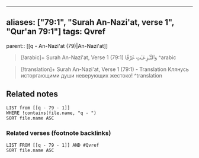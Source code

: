 
---
aliases: ["79:1", "Surah An-Nazi'at, verse 1", "Qur'an 79:1"]
tags: Qvref
---

parent:: [[q - An-Nazi'at (79)|An-Nazi'at]]

> [!arabic]+ Surah An-Nazi'at, Verse 1 (79:1)
> <span class="quran-arabic"> وَٱلنَّـٰزِعَـٰتِ غَرْقًا</span>
^arabic

> [!translation]+ Surah An-Nazi'at, Verse 1 (79:1) - Translation
> Клянусь исторгающими души неверующих жестоко!
^translation



## Related notes
```dataview
LIST from [[q - 79 - 1]]
WHERE !contains(file.name, "q - ")
SORT file.name ASC
```

### Related verses (footnote backlinks)
```dataview
LIST FROM [[q - 79 - 1]] AND #Qvref
SORT file.name ASC
```

